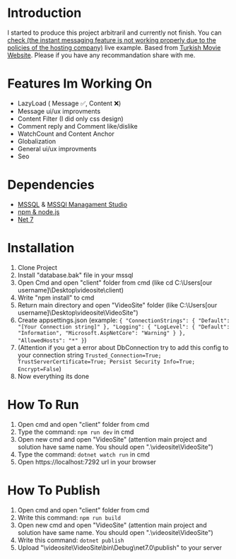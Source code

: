 

# Introduction
I started to produce this project arbitraril and currently not finish. You can [check (the instant messaging feature is not working properly due to the policies of the hosting company)](http://sarowa36.com.tr) live example. Based from [Turkish Movie Website](https://www.turkanime.co/). Please if you have any recommandation share with me.

# Features Im Working On
 - LazyLoad ( Message :white_check_mark:, Content :x:)
 - Message ui/ux improvments
 - Content Filter (I did only css design) 
 - Comment reply and Comment like/dislike
 - WatchCount and Content Anchor
 - Globalization
 - General ui/ux improvments
 - Seo 

# Dependencies
 - [MSSQL](https://www.microsoft.com/en-us/sql-server/sql-server-downloads) & [MSSQl Managament Studio](https://learn.microsoft.com/en-us/sql/ssms/download-sql-server-management-studio-ssms?view=sql-server-ver16)
 - [npm & node.js](https://nodejs.org/en/download/current)
 - [Net 7](https://dotnet.microsoft.com/en-us/download/dotnet)

# Installation

 1. Clone Project 
 2. Install "database.bak" file in your mssql
 2. Open Cmd and open "client" folder from cmd (like cd C:\Users\[our username]\Desktop\videosite\client)
 3. Write "npm install" to cmd
 4. Return main directory and open "VideoSite" folder (like C:\Users\[our username]\Desktop\videosite\VideoSite")
 5. Create appsettings.json (example: `{
  "ConnectionStrings": {
    "Default": "[Your Connection string]"
  },
  "Logging": {
    "LogLevel": {
      "Default": "Information",
      "Microsoft.AspNetCore": "Warning"
    }
  },
  "AllowedHosts": "*"
}`)
 6. (Attention if you get a error about DbConnection try to add this config to your connection string `Trusted_Connection=True; TrustServerCertificate=True; Persist Security Info=True; Encrypt=False`)
 7. Now everything its done
 
# How To Run

 1. Open cmd and open "client" folder from cmd
 2. Type the command: `npm run dev` in cmd
 3. Open new cmd and open "VideoSite" (attention main project and solution have same name. You should open ".\videosite\VideoSite")
 4. Type the command: `dotnet watch run` in cmd
 5. Open https://localhost:7292 url in your browser

# How To Publish
1. Open cmd and open "client" folder from cmd
 2. Write this command: `npm run build`
 3. Open new cmd and open "VideoSite" (attention main project and solution have same name. You should open ".\videosite\VideoSite")
 4. Write this command: `dotnet publish`
 5. Upload "\videosite\VideoSite\bin\Debug\net7.0\publish" to your server

